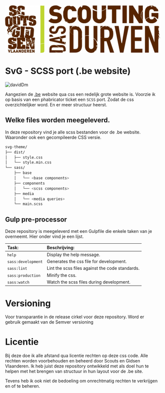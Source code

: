 ![logo](https://github.com/Tjoosten/SVG-scss/blob/master/repo-assets/logo.jpg)

# SvG - SCSS port (.be website)
![davidDm](https://david-dm.org/Tjoosten/SVG-scss.svg)

Aangezien de [.be](http://www.scoutsengidsenvlaanderen.be) website qua css een redelijk grote website is. 
Voorzie ik op basis van een phabricator ticket een `SCSS` port. Zodat de css overzichtelijker word. En er meer structuur heerst.

## Welke files worden meegeleverd. 

In deze repository vind je alle scss bestanden voor de .be website. Waaronder ook een gecompileerde CSS versie. 

```bash
svg-theme/
├── dist/
│   ├── style.css
│   └── style.min.css
└── sass/
    ├── base
    │   └── <base components>
    ├── components 
    │   └── <scss components>
    ├── media
    │   └── <media queries>
    └── main.scss
```

## Gulp pre-processor

Deze repository is meegeleverd met een Gulpfile die enkele taken van je overneemt. Hier onder vind je een lijst. 

| Task:                  | Beschrijving:                                   |
| :--------------------- | :---------------------------------------------- |
| `help`                 | Display the help message.                       | 
| `sass:development`     | Generates the css file for development.         |
| `sass:lint`            | Lint the scss files against the code standards. |
| `sass:production`      | Minify the css.                                 |
| `sass:watch`           | Watch the scss files during development.        |

# Versioning 

Voor transparantie in de release cirkel voor deze repository. Word er gebruik gemaakt van de Semver versioning 

# Licentie 

Bij deze doe ik alle afstand qua licentie rechten op deze css code. Alle rechten worden voorbehouden
en beheerd door Scouts en Gidsen Vlaanderen. Ik heb juist deze repository ontwikkeld met als doel hun te helpen 
met het brengen van structuur in hun layout voor de .be site. 

Tevens heb ik ook niet de bedoeling om onrechtmatig rechten te verkrijgen en of te beheren. 

